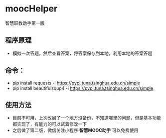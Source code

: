 # moocHelper
智慧职教助手第一版

## 程序原理
- 模拟一次答题，然后查看答案，将答案保存到本地，利用本地的答案答题

## 命令：

- pip install requests -i https://pypi.tuna.tsinghua.edu.cn/simple
- pip install beautifulsoup4 -i https://pypi.tuna.tsinghua.edu.cn/simple

## 使用方法
- 目前不可用，上次改崩了一个地方没备份，不知道哪里的问题，但是基本功能都实现了，有能力的可以试着修改一下
- 之后做了第二版，微信关注小程序 **智慧MOOC助手** 可以免费使用
